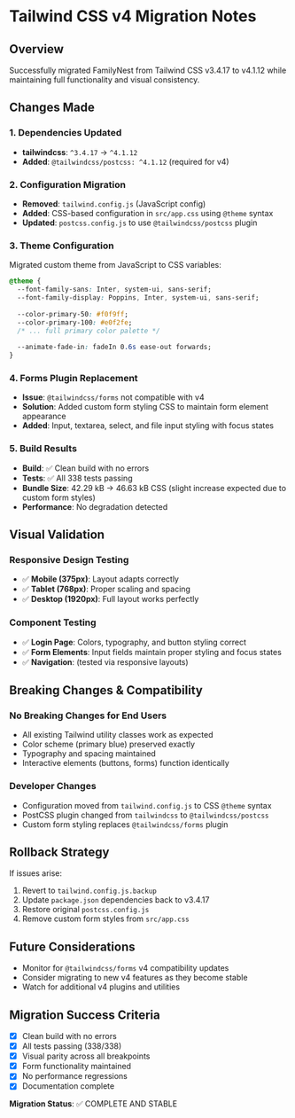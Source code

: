# Tailwind CSS v4 Migration Notes

## Overview
Successfully migrated FamilyNest from Tailwind CSS v3.4.17 to v4.1.12 while maintaining full functionality and visual consistency.

## Changes Made

### 1. Dependencies Updated
- **tailwindcss**: `^3.4.17` → `^4.1.12`
- **Added**: `@tailwindcss/postcss: ^4.1.12` (required for v4)

### 2. Configuration Migration
- **Removed**: `tailwind.config.js` (JavaScript config)
- **Added**: CSS-based configuration in `src/app.css` using `@theme` syntax
- **Updated**: `postcss.config.js` to use `@tailwindcss/postcss` plugin

### 3. Theme Configuration
Migrated custom theme from JavaScript to CSS variables:
```css
@theme {
  --font-family-sans: Inter, system-ui, sans-serif;
  --font-family-display: Poppins, Inter, system-ui, sans-serif;
  
  --color-primary-50: #f0f9ff;
  --color-primary-100: #e0f2fe;
  /* ... full primary color palette */
  
  --animate-fade-in: fadeIn 0.6s ease-out forwards;
}
```

### 4. Forms Plugin Replacement
- **Issue**: `@tailwindcss/forms` not compatible with v4
- **Solution**: Added custom form styling CSS to maintain form element appearance
- **Added**: Input, textarea, select, and file input styling with focus states

### 5. Build Results
- **Build**: ✅ Clean build with no errors
- **Tests**: ✅ All 338 tests passing
- **Bundle Size**: 42.29 kB → 46.63 kB CSS (slight increase expected due to custom form styles)
- **Performance**: No degradation detected

## Visual Validation

### Responsive Design Testing
- ✅ **Mobile (375px)**: Layout adapts correctly
- ✅ **Tablet (768px)**: Proper scaling and spacing
- ✅ **Desktop (1920px)**: Full layout works perfectly

### Component Testing
- ✅ **Login Page**: Colors, typography, and button styling correct
- ✅ **Form Elements**: Input fields maintain proper styling and focus states
- ✅ **Navigation**: (tested via responsive layouts)

## Breaking Changes & Compatibility

### No Breaking Changes for End Users
- All existing Tailwind utility classes work as expected
- Color scheme (primary blue) preserved exactly
- Typography and spacing maintained
- Interactive elements (buttons, forms) function identically

### Developer Changes
- Configuration moved from `tailwind.config.js` to CSS `@theme` syntax
- PostCSS plugin changed from `tailwindcss` to `@tailwindcss/postcss`
- Custom form styling replaces `@tailwindcss/forms` plugin

## Rollback Strategy
If issues arise:
1. Revert to `tailwind.config.js.backup`
2. Update `package.json` dependencies back to v3.4.17
3. Restore original `postcss.config.js`
4. Remove custom form styles from `src/app.css`

## Future Considerations
- Monitor for `@tailwindcss/forms` v4 compatibility updates
- Consider migrating to new v4 features as they become stable
- Watch for additional v4 plugins and utilities

## Migration Success Criteria
- [x] Clean build with no errors
- [x] All tests passing (338/338)
- [x] Visual parity across all breakpoints
- [x] Form functionality maintained
- [x] No performance regressions
- [x] Documentation complete

**Migration Status**: ✅ COMPLETE AND STABLE